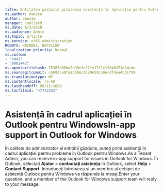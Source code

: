 ```yaml
---
title: Entitatea găzduită pilotează asistența în aplicație pentru Outlook
ms.author: daeite
author: daeite
manager: joallard
ms.date: 6/3/2020
ms.audience: Admin
ms.topic: article
ms.service: o365-administration
ROBOTS: NOINDEX, NOFOLLOW
localization_priority: Normal
ms.custom:
- "3441"
- "9001442"
ms.openlocfilehash: 76387d08ba2d99e2c27fe17f2e19840d71d24cde
ms.sourcegitcommit: c6692ce0fa1358ec3529e59ca0ecdfdea4cdc759
ms.translationtype: MT
ms.contentlocale: ro-RO
ms.lasthandoff: 09/15/2020
ms.locfileid: "47772202"
---
```

# <a name="in-app-support-in-outlook-for-windows"></a><span data-ttu-id="6de04-102">Asistență în cadrul aplicației în Outlook pentru Windows</span><span class="sxs-lookup"><span data-stu-id="6de04-102">In-app support in Outlook for Windows</span></span>

<span data-ttu-id="6de04-103">În calitate de administrator al entității găzduite, puteți primi asistență în cadrul aplicației pentru probleme în Outlook pentru Windows.</span><span class="sxs-lookup"><span data-stu-id="6de04-103">As a Tenant Admin, you can receive in-app support for issues in Outlook for Windows.</span></span> <span data-ttu-id="6de04-104">În Outlook, selectați **Ajutor**  >  **contactați asistența**.</span><span class="sxs-lookup"><span data-stu-id="6de04-104">In Outlook, select **Help** > **Contact Support**.</span></span> <span data-ttu-id="6de04-105">Introduceți întrebarea și un membru al echipei de asistență Outlook pentru Windows va răspunde la mesaj.</span><span class="sxs-lookup"><span data-stu-id="6de04-105">Enter your question, and a member of the Outlook for Windows support team will reply to your message.</span></span>